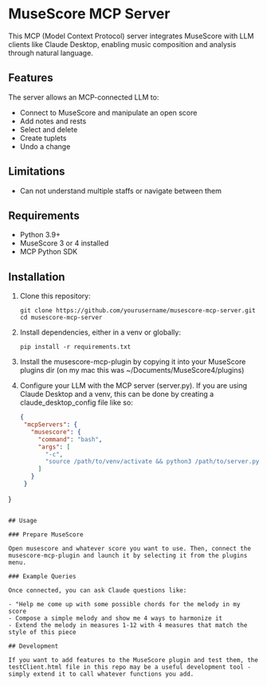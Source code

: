 # MuseScore MCP Server

This MCP (Model Context Protocol) server integrates MuseScore with LLM clients like Claude Desktop, enabling music composition and analysis through natural language.

## Features

The server allows an MCP-connected LLM to:

- Connect to MuseScore and manipulate an open score
- Add notes and rests
- Select and delete
- Create tuplets
- Undo a change

## Limitations

- Can not understand multiple staffs or navigate between them

## Requirements

- Python 3.9+
- MuseScore 3 or 4 installed
- MCP Python SDK

## Installation

1. Clone this repository:
   ```
   git clone https://github.com/yourusername/musescore-mcp-server.git
   cd musescore-mcp-server
   ```

2. Install dependencies, either in a venv or globally:
   ```
   pip install -r requirements.txt
   ```

3. Install the musescore-mcp-plugin by copying it into your MuseScore plugins dir (on my mac this was ~/Documents/MuseScore4/plugins)

4. Configure your LLM with the MCP server (server.py). If you are using Claude Desktop and a venv, this can be done by creating a claude_desktop_config file like so:
   ```json
   {
    "mcpServers": {
      "musescore": {
        "command": "bash",
        "args": [
          "-c",
          "source /path/to/venv/activate && python3 /path/to/server.py"
        ]
      }
    }
  }
   ```
   
## Usage

### Prepare MuseScore

Open musescore and whatever score you want to use. Then, connect the musescore-mcp-plugin and launch it by selecting it from the plugins menu.

### Example Queries

Once connected, you can ask Claude questions like:

- "Help me come up with some possible chords for the melody in my score
- Compose a simple melody and show me 4 ways to harmonize it
- Extend the melody in measures 1-12 with 4 measures that match the style of this piece

## Development

If you want to add features to the MuseScore plugin and test them, the testClient.html file in this repo may be a useful development tool - simply extend it to call whatever functions you add. 
